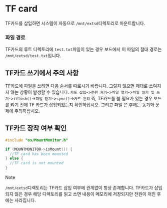 # TF card
TF카드를 삽입하면 시스템이 자동으로 `/mnt/extsd`디렉토리로 마운트합니다.

### 파일 경로 
TF카드의 루트 디렉토리에 `test.txt`파일이 있는 경우 보드에서 이 파일의 절대 경로는 `/mnt/extsd/test.txt`입니다.

## TF카드 쓰기에서 주의 사항
TF카드에 파일을 쓰려면 다음 순서를 따르시기 바랍니다. 그렇지 않으면 제대로 쓰여지지 않는 상황이 발생할 수 있습니다.
`카드 삽입`->`전원 켜기`->`파일 열기`->`파일 읽기 및 쓰기`->`fflush()`->`파일 닫기`->`sync()`->`카드 분리`
즉, TF카드를 쓸 필요가 있는 경우 보드를 켜기 전에 TF 카드가 삽입되었는지 확인하십시오.
그리고 파일 쓴 후에는 동기화 문제에 주의하십시오.

## TF카드 장착 여부 확인
```c++
#include "os/MountMonitor.h"
```
```c++
if (MOUNTMONITOR->isMount()) {
  //TF card has been mounted
} else {
  //TF card is not mounted
}
```
> [!Note]
> `/mnt/extsd`디렉토리는 TF카드 삽입 여부에 관계없이 항상 존재합니다.
> TF카드가 삽입되지 않은 경우 해당 디렉토리를 읽고 쓰면 내용이 메모리에 저장되지만 전원이 꺼진 후에는 사라집니다.
